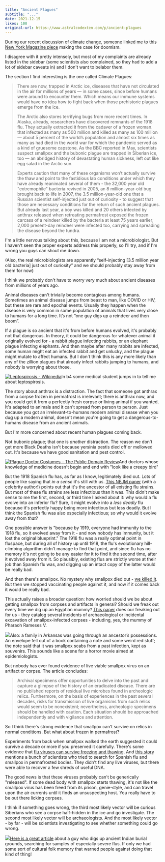 ```yaml
---
title: "Ancient Plagues"
subtitle: "..."
date: 2021-12-15
likes: 100
original-url: https://www.astralcodexten.com/p/ancient-plagues
---
```

During our recent discussion of climate change, someone linked me to [this New York Magazine piece](https://nymag.com/intelligencer/2017/07/climate-change-earth-too-hot-for-humans-annotated.html) making the case for doomism.

I disagree with it pretty intensely, but most of my complaints are already listed in the sidebar (some scientists also complained, so they had to add a lot of sidebar caveats in) and I don't want to belabor them.

The section I find interesting is the one called Climate Plagues:

> There are now, trapped in Arctic ice, diseases that have not circulated in the air for millions of years — in some cases, since before humans were around to encounter them. Which means our immune systems would have no idea how to fight back when those prehistoric plagues emerge from the ice.
> 
> The Arctic also stores terrifying bugs from more recent times. In Alaska, already, researchers have discovered remnants of the 1918 flu. They actually extracted it from the cadaver of a frozen woman. that infected as many as 500 million and killed as many as 100 million — about 5 percent of the world’s population and almost six times as many as had died in the world war for which the pandemic served as a kind of gruesome capstone. As the BBC reported in May, scientists suspect smallpox and the bubonic plague are trapped in Siberian ice, too — an abridged history of devastating human sickness, left out like egg salad in the Arctic sun.
> 
> Experts caution that many of these organisms won’t actually survive the thaw and point to the fastidious lab conditions under which they have already reanimated several of them - the 32,000 year old "extremophile" bacteria revived in 2005, an 8 million-year-old bug brought back to life in 2007, the 3.5 million-year-old one that a Russian scientist self-injected just out of curiosity - to suggest that those are necessary conditions for the return of such ancient plagues. But already last year, a boy was killed and 20 others infected by anthrax released when retreating permafrost exposed the frozen carcass of a reindeer killed by the bacteria at least 75 years earlier; 2,000 present-day reindeer were infected too, carrying and spreading the disease beyond the tundra.

I'm a little nervous talking about this, because I am not a microbiologist. But I haven't seen the proper experts address this properly, so I'll try, and if I'm wrong you guys can shout me down. 

(Also, the real microbiologists are apparently “self-injecting [3.5 million year old bacteria] just out of curiosity” and we should probably stay away from them for now)

I think we probably don't have to worry very much about ancient diseases from millions of years ago.

Animal diseases can't trivially become contagious among humans. Sometimes an animal disease jumps from beast to man, like COVID or HIV, but these are rare and epochal events. Usually they happen when the disease is very common in some population of animals that lives very close to humans for a long time. It’s not “one guy digs up a reindeer and then boom”.

If a plague is so ancient that it's from before humans evolved, it's probably not that dangerous. In theory, it could be dangerous for whatever animal it originally evolved for - a rabbit plague infecting rabbits, or an elephant plague infecting elephants. And then maybe after many rabbits are infected, some human might eat an infected rabbit and get unlucky, and the plague might mutate to affect humans. But I don't think this is any more likely than any of the zillion plagues that already infect rabbits jumping to humans, and nobody is worrying about those.

[![Leptospirosis - Wikipedia](https://substackcdn.com/image/fetch/w_1456,c_limit,f_auto,q_auto:good,fl_progressive:steep/https%3A%2F%2Fbucketeer-e05bbc84-baa3-437e-9518-adb32be77984.s3.amazonaws.com%2Fpublic%2Fimages%2Ff9ecb1f5-5652-4544-a1fc-87e14919ecc5_290x262.png)](https://substackcdn.com/image/fetch/f_auto,q_auto:good,fl_progressive:steep/https%3A%2F%2Fbucketeer-e05bbc84-baa3-437e-9518-adb32be77984.s3.amazonaws.com%2Fpublic%2Fimages%2Ff9ecb1f5-5652-4544-a1fc-87e14919ecc5_290x262.png)In b4 some medical student jumps in to tell me about leptospirosis.

The story about anthrax is a distraction. The fact that someone got anthrax from a corpse frozen in permafrost is irrelevant; there is anthrax now, and you could get it from a perfectly fresh corpse or living animal if you wanted. It's adapted to animals and it can't spread from person to person. Just because you got an irrelevant-to-humans modern animal disease when you dug up a modern animal, doesn't mean you're going to get a dangerous-to-humans disease from an ancient animals. 

But I'm more concerned about recent human plagues coming back.

Not bubonic plague; that one is _another_ distraction. The reason we don't get more Black Deaths isn't because yersinia pestis died off or mellowed out. It's because we have good sanitation and pest control. 

[![Plague Doctor Costumes – The Public Domain Review](https://substackcdn.com/image/fetch/w_1456,c_limit,f_auto,q_auto:good,fl_progressive:steep/https%3A%2F%2Fbucketeer-e05bbc84-baa3-437e-9518-adb32be77984.s3.amazonaws.com%2Fpublic%2Fimages%2F6ec96cb3-e956-4cd7-8280-72f309ed21ea_800x1120.png)](https://substackcdn.com/image/fetch/f_auto,q_auto:good,fl_progressive:steep/https%3A%2F%2Fbucketeer-e05bbc84-baa3-437e-9518-adb32be77984.s3.amazonaws.com%2Fpublic%2Fimages%2F6ec96cb3-e956-4cd7-8280-72f309ed21ea_800x1120.png)And doctors whose knowledge of medicine doesn't begin and end with "look like a creepy bird"

But the 1918 Spanish flu has, as far as I know, legitimately died out. Lots of people like saying that _in a sense_ it's still with us. [This NEJM paper](https://www.nejm.org/doi/full/10.1056/nejmp0904819) (with a celebrity author!) points out that it's the ancestor of all existing flu strains. But most of these flu strains are less infectious than it was. This didn't make sense to me the first, second, or third time I asked about it: why would a flu evolve into an inferior flu? Sure, it might evolve into a _less deadly_ flu because it's perfectly happy being more infectious but less deadly. But I think the Spanish flu was also especially infectious; so why would it evolve away from _that_? 

One possible answer is "because by 1919, everyone had immunity to the 1918 flu, so it evolved away from it - and now nobody has immunity, but it lost the original blueprint." The 1918 flu was a really optimal point in fluspace, but during all of history up until 1918, the flu's evolutionary hill-climbing algorithm didn't manage to find that point, and since flu has no memory it's not going to be any easier for it to find it the second time, after it evolved away from it. So plausibly, existing flus are strictly worse at their job than Spanish flu was, and digging up an intact copy of the latter would be really bad.

And then there's smallpox. No mystery why smallpox died out - [we killed it](https://blog.jaibot.com/500-million-but-not-a-single-one-more/). But then we stopped vaccinating people against it, and now if it comes back it would be really bad. 

This actually raises a broader question: how worried should we be about getting smallpox from corpses and artifacts in general? Should we freak out every time we dig up an Egyptian mummy? [This paper](https://www.ncbi.nlm.nih.gov/pmc/articles/PMC3901489/) does our freaking out for us - they catalog several incidents of archaeological or incidental excavation of smallpox-infected corpses - including, yes, the mummy of Pharaoh Rameses V. 

[![](https://substackcdn.com/image/fetch/w_1456,c_limit,f_auto,q_auto:good,fl_progressive:steep/https%3A%2F%2Fbucketeer-e05bbc84-baa3-437e-9518-adb32be77984.s3.amazonaws.com%2Fpublic%2Fimages%2F698a8837-8115-4d5f-be18-f7a2c4e00032_552x411.png)](https://substackcdn.com/image/fetch/f_auto,q_auto:good,fl_progressive:steep/https%3A%2F%2Fbucketeer-e05bbc84-baa3-437e-9518-adb32be77984.s3.amazonaws.com%2Fpublic%2Fimages%2F698a8837-8115-4d5f-be18-f7a2c4e00032_552x411.png)Also: a family in Arkansas was going through an ancestor’s possessions. An envelope fell out of a book containing a note and some weird red stuff; the note said that it was smallpox scabs from a past infection, kept as souvenirs. This sounds like a scene for a horror movie aimed at epidemiologists.

But nobody has ever found evidence of live viable smallpox virus on an artifact or corpse. The article concludes:

> Archival specimens offer opportunities to delve into the past and capture a glimpse of the history of an eradicated disease. There are no published reports of residual live microbes found in archeologic relics. Furthermore, on the basis of experiences in the past several decades, risks for transmission of live organisms from such relics would seem to be nonexistent; nevertheless, archeologic specimens should be handled with caution. Each situation should be approached independently and with vigilance and attention. 

So I think there's strong evidence that smallpox can't survive on relics in normal conditions. But what about frozen in permafrost? 

Experiments from back when smallpox walked the earth suggested it could survive a decade or more if you preserved it carefully. There's some evidence that [flu viruses can survive freezing and thawing](https://www.ncbi.nlm.nih.gov/pmc/articles/PMC3471417/). And [this story](https://www.npr.org/sections/goatsandsoda/2020/05/19/857992695/are-there-zombie-viruses-like-the-1918-flu-thawing-in-the-permafrost) mentions a bunch of scientists who tried to search for Spanish flu and smallpox in permafrosted bodies. They didn’t find any live viruses, but there were able to recover a few shreds of useful DNA.

The good news is that these viruses probably can't be generically "released". If some dead body with smallpox starts thawing, it's not like the smallpox virus has been freed from its prison, genie-style, and can travel upon the air currents until it finds an unsuspecting host. You really have to be out there licking corpses. 

I think if something goes wrong, the third most likely vector will be curious Siberians who see a corpse half-hidden in the ice and go investigate. The second most likely vector will be archaeologists. And the most likely vector - by far - will be scientists investigating to see whether something could go wrong.

[![](https://substackcdn.com/image/fetch/w_1456,c_limit,f_auto,q_auto:good,fl_progressive:steep/https%3A%2F%2Fbucketeer-e05bbc84-baa3-437e-9518-adb32be77984.s3.amazonaws.com%2Fpublic%2Fimages%2Fdbe1f0ca-2edd-4fa8-904a-cdaf1b9cc518_889x622.png)](https://substackcdn.com/image/fetch/f_auto,q_auto:good,fl_progressive:steep/https%3A%2F%2Fbucketeer-e05bbc84-baa3-437e-9518-adb32be77984.s3.amazonaws.com%2Fpublic%2Fimages%2Fdbe1f0ca-2edd-4fa8-904a-cdaf1b9cc518_889x622.png)[Here is a great article](https://www.adn.com/alaska-news/science/2020/03/22/how-an-alaska-village-grave-led-to-a-spanish-flu-breakthrough/) about a guy who digs up ancient Indian burial grounds, searching for samples of especially severe flus. If only we had some sort of cultural folk memory that warned people against doing that kind of thing!
